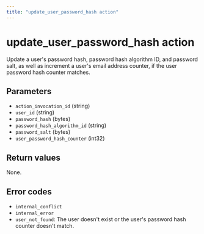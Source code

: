 ```yaml
---
title: "update_user_password_hash action"
---
```


# update_user_password_hash action

Update a user's password hash, password hash algorithm ID, and password salt, as well as increment a user's email address counter, if the user password hash counter matches.

## Parameters

-   `action_invocation_id` (string)
-   `user_id` (string)
-   `password_hash` (bytes)
-   `password_hash_algorithm_id` (string)
-   `password_salt` (bytes)
-   `user_password_hash_counter` (int32)

## Return values

None.

## Error codes

-   `internal_conflict`
-   `internal_error`
-   `user_not_found`: The user doesn't exist or the user's password hash counter doesn't match.

